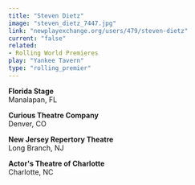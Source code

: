 ```yaml
---
title: "Steven Dietz"
image: "steven_dietz_7447.jpg"
link: "newplayexchange.org/users/479/steven-dietz"
current: "false"
related:
- Rolling World Premieres
play: "Yankee Tavern"
type: "rolling_premier"
---
```


**Florida Stage**\
Manalapan, FL

**Curious Theatre Company**\
Denver, CO

**New Jersey Repertory Theatre**\
Long Branch, NJ

**Actor&#039;s Theatre of Charlotte**\
Charlotte, NC
